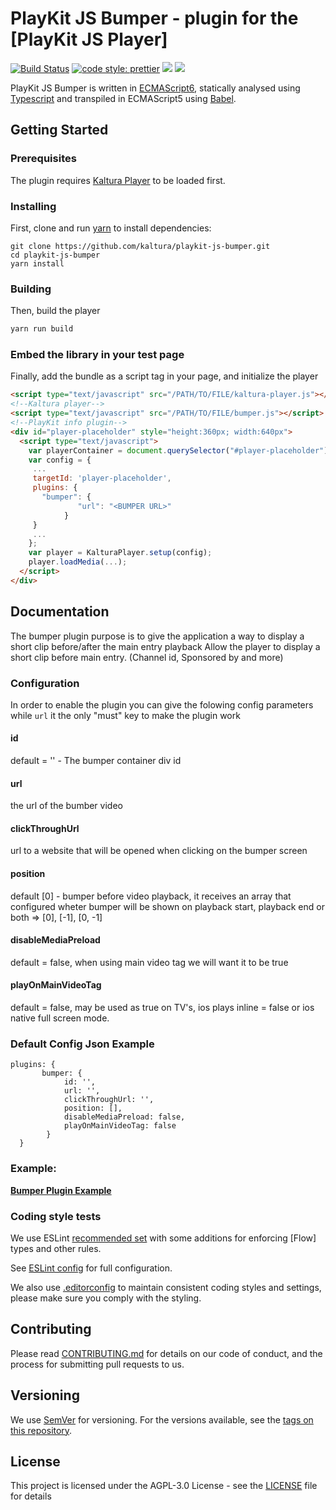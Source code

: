 # PlayKit JS Bumper - plugin for the [PlayKit JS Player]

[![Build Status](https://travis-ci.com/kaltura/playkit-js-avplay.svg?branch=master)](https://travis-ci.org/kaltura/playkit-js-bumper)
[![code style: prettier](https://img.shields.io/badge/code_style-prettier-ff69b4.svg?style=flat-square)](https://github.com/prettier/prettier)
[![](https://img.shields.io/npm/v/@playkit-js/playkit-js-bumper/latest.svg)](https://www.npmjs.com/package/@playkit-js/playkit-js-bumper)
[![](https://img.shields.io/npm/v/@playkit-js/playkit-js-bumper/canary.svg)](https://www.npmjs.com/package/@playkit-js/playkit-js-bumper/v/canary)

PlayKit JS Bumper is written in [ECMAScript6], statically analysed using [Typescript] and transpiled in ECMAScript5 using [Babel].

[typescript]: https://www.typescriptlang.org/
[ecmascript6]: https://github.com/ericdouglas/ES6-Learning#articles--tutorials
[babel]: https://babeljs.io

## Getting Started

### Prerequisites

The plugin requires [Kaltura Player] to be loaded first.

[kaltura player]: https://github.com/kaltura/kaltura-player-js

### Installing

First, clone and run [yarn] to install dependencies:

[yarn]: https://yarnpkg.com/lang/en/

```
git clone https://github.com/kaltura/playkit-js-bumper.git
cd playkit-js-bumper
yarn install
```

### Building

Then, build the player

```javascript
yarn run build
```

### Embed the library in your test page

Finally, add the bundle as a script tag in your page, and initialize the player

```html
<script type="text/javascript" src="/PATH/TO/FILE/kaltura-player.js"></script>
<!--Kaltura player-->
<script type="text/javascript" src="/PATH/TO/FILE/bumper.js"></script>
<!--PlayKit info plugin-->
<div id="player-placeholder" style="height:360px; width:640px">
  <script type="text/javascript">
    var playerContainer = document.querySelector("#player-placeholder");
    var config = {
     ...
     targetId: 'player-placeholder',
     plugins: {
       "bumper": {
			   "url": "<BUMPER URL>"
			}
     }
     ...
    };
    var player = KalturaPlayer.setup(config);
    player.loadMedia(...);
  </script>
</div>
```

## Documentation

The bumper plugin purpose is to give the application a way to display a short clip before/after the main entry playback
Allow the player to display a short clip before main entry. (Channel id, Sponsored by and more)


### Configuration


In order to enable the plugin you can give the folowing config parameters while `url` it the only "must" key to make the plugin work

#### id

default = '' - The bumper container div id 

#### url 

the url of the bumber video

#### clickThroughUrl

url to a website that will be opened when clicking on the bumper screen

#### position

default [0] - bumper before video playback, it receives an array that configured wheter bumper will be shown on playback start, playback end or both =>  [0], [-1], [0, -1]

#### disableMediaPreload

default = false, when using main video tag we will want it to be true

#### playOnMainVideoTag

default = false, may be used as true on TV's, ios plays inline = false or ios native full screen mode.

### Default Config Json Example

```
plugins: {
       bumper: {
		    id: '',
		    url: '',
		    clickThroughUrl: '',
		    position: [],
		    disableMediaPreload: false,
		    playOnMainVideoTag: false
		}
  }
```

### Example:

**[Bumper Plugin Example](https://codepen.io/giladna/pen/eYKmpxR)**


### Coding style tests

We use ESLint [recommended set](http://eslint.org/docs/rules/) with some additions for enforcing [Flow] types and other rules.

See [ESLint config](.eslintrc.json) for full configuration.

We also use [.editorconfig](.editorconfig) to maintain consistent coding styles and settings, please make sure you comply with the styling.

## Contributing

Please read [CONTRIBUTING.md](https://gist.github.com/PurpleBooth/b24679402957c63ec426) for details on our code of conduct, and the process for submitting pull requests to us.

## Versioning

We use [SemVer](http://semver.org/) for versioning. For the versions available, see the [tags on this repository](https://github.com/kaltura/playkit-js-bumper/tags).

## License

This project is licensed under the AGPL-3.0 License - see the [LICENSE](LICENSE) file for details

